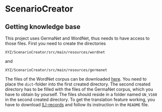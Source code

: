# ScenarioCreator
## Getting knowledge base
This project uses GermaNet and WordNet, thus needs to have access to those files. First you need to create the directories
```
XYZ/ScenarioCreator/src/main/resources/wordnet
```
and
```
XYZ/ScenarioCreator/src/main/resources/germanet
```
The files of the WordNet corpus can be downloaded [here](https://wordnetcode.princeton.edu/3.0/WordNet-3.0.tar.gz). 
You need to place the `dict`-folder into the first created directory. 
The second created directory has to be filled with the files of the GermaNet corpus, which you have to obtain by yourself. 
The files should reside in a folder named `GN_V160` in the second created directory. 
To get the translation feature working, you have to download [ILI-records](https://www.sfs.uni-tuebingen.de/GermaNet/documents/ili/GN-V16.0-ILI-Mappings-DE-EN-XML.zip) and follow its instruction in the `README` file.
